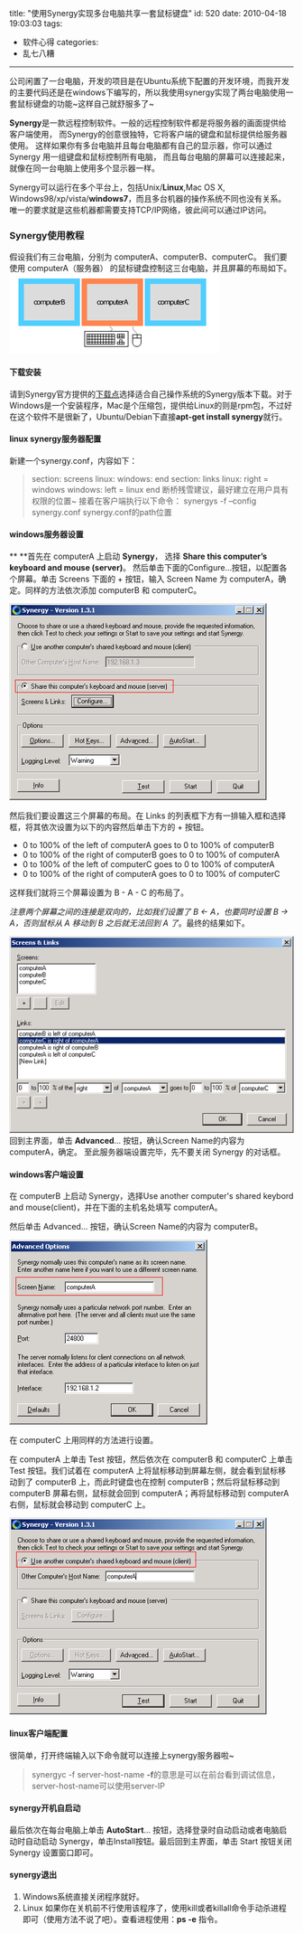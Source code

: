 title: "使用Synergy实现多台电脑共享一套鼠标键盘"
id: 520
date: 2010-04-18 19:03:03
tags:
- 软件心得
categories:
- 乱七八糟
---
公司闲置了一台电脑，开发的项目是在Ubuntu系统下配置的开发环境，而我开发的主要代码还是在windows下编写的，所以我使用synergy实现了两台电脑使用一套鼠标键盘的功能~这样自己就舒服多了~

**Synergy**是一款远程控制软件。一般的远程控制软件都是将服务器的画面提供给客户端使用， 而Synergy的创意很独特，它将客户端的键盘和鼠标提供给服务器使用。 这样如果你有多台电脑并且每台电脑都有自己的显示器，你可以通过 Synergy 用一组键盘和鼠标控制所有电脑， 而且每台电脑的屏幕可以连接起来，就像在同一台电脑上使用多个显示器一样。

Synergy可以运行在多个平台上，包括Unix/**Linux**,Mac OS X, Windows98/xp/vista/**windows7**，而且多台机器的操作系统不同也没有关系。唯一的要求就是这些机器都需要支持TCP/IP网络，彼此间可以通过IP访问。

### Synergy使用教程

假设我们有三台电脑，分别为 computerA、computerB、computerC。 我们要使用 computerA（服务器） 的鼠标键盘控制这三台电脑，并且屏幕的布局如下。
[![synergy00](/uploads/2010/04/synergy00.png "synergy00")](/uploads/2010/04/synergy00.png)
<!--more-->

#### 下载安装

请到Synergy官方提供的[下载点](http://synergy2.sourceforge.net/ "synergy下载地址")选择适合自己操作系统的Synergy版本下载。对于Windows是一个安装程序，Mac是个压缩包，提供给Linux的则是rpm包，不过好在这个软件不是很新了，Ubuntu/Debian下直接**apt-get install synergy**就行。

#### linux synergy服务器配置

新建一个synergy.conf，内容如下：
> section: screens
> linux:
> windows:
> end
> section: links
> linux:
> right = windows
> windows:
> left = linux
> end
断桥残雪建议，最好建立在用户具有权限的位置~
接着在客户端执行以下命令：
> synergys -f –config synergy.conf
synergy.conf的path位置

#### **windows服务器设置**

** **首先在 computerA 上启动 **Synergy**， 选择 **Share this computer’s keyboard and mouse (server)**。
然后单击下面的Configure...按钮，以配置各个屏幕。单击 Screens 下面的 + 按钮，输入 Screen Name 为 computerA，确定。同样的方法依次添加 computerB 和 computerC。

[![synergy01](/uploads/2010/04/synergy01.png "synergy01")](/uploads/2010/04/synergy01.png)

然后我们要设置这三个屏幕的布局。在 Links 的列表框下方有一排输入框和选择框，将其依次设置为以下的内容然后单击下方的 + 按钮。[](/uploads/2010/04/synergy02.png)

* 0 to 100% of the left of computerA goes to 0 to 100% of computerB
* 0 to 100% of the right of computerB goes to 0 to 100% of computerA
* 0 to 100% of the left of computerC goes to 0 to 100% of computerA
* 0 to 100% of the right of computerA goes to 0 to 100% of computerC

这样我们就将三个屏幕设置为 B - A - C 的布局了。

_注意两个屏幕之间的连接是双向的，比如我们设置了 B &lt;- A，也要同时设置 B -&gt; A，否则鼠标从 A 移动到 B 之后就无法回到 A 了_。最终的结果如下。

[![synergy02](/uploads/2010/04/synergy02.png "synergy02")](/uploads/2010/04/synergy02.png)[](/uploads/2010/04/synergy03.png)
回到主界面，单击 **Advanced**... 按钮，确认Screen Name的内容为 computerA，确定。
至此服务器端设置完毕，先不要关闭 Synergy 的对话框。

#### windows客户端设置

在 computerB 上启动 Synergy，选择Use another computer's shared keybord and mouse(client)，并在下面的主机名处填写 computerA。

然后单击 Advanced... 按钮，确认Screen Name的内容为 computerB。

[![synergy03](/uploads/2010/04/synergy03.png "synergy03")](/uploads/2010/04/synergy03.png)[](/uploads/2010/04/synergy00.png)

在 computerC 上用同样的方法进行设置。

在 computerA 上单击 Test 按钮，然后依次在 computerB 和 computerC 上单击 Test 按钮。我们试着在 computerA 上将鼠标移动到屏幕左侧，就会看到鼠标移动到了 computerB 上，而此时键盘也在控制 computerB；然后将鼠标移动到 computerB 屏幕右侧，鼠标就会回到 computerA；再将鼠标移动到 computerA 右侧，鼠标就会移动到 computerC 上。

![synergy04](/uploads/2010/04/synergy04.png "synergy04")

#### linux客户端配置

很简单，打开终端输入以下命令就可以连接上synergy服务器啦~
> synergyc -f server-host-name
**-f**的意思是可以在前台看到调试信息，server-host-name可以使用server-IP

#### synergy开机自启动

最后依次在每台电脑上单击 **AutoStart**... 按钮，选择登录时自动启动或者电脑启动时自动启动 Synergy，单击Install按钮。最后回到主界面，单击 Start 按钮关闭 Synergy 设置窗口即可。

#### synergy退出

1.  Windows系统直接关闭程序就好。
2.  Linux 如果你在关机前不行使用该程序了，使用kill或者killall命令手动杀进程即可（使用方法不说了吧）。查看进程使用：**ps -e** 指令。